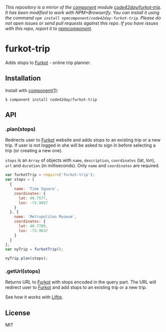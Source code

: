 *This repository is a mirror of the [component](http://component.io) module [code42day/furkot-trip](http://github.com/code42day/furkot-trip). It has been modified to work with NPM+Browserify. You can install it using the command `npm install npmcomponent/code42day-furkot-trip`. Please do not open issues or send pull requests against this repo. If you have issues with this repo, report it to [npmcomponent](https://github.com/airportyh/npmcomponent).*

# furkot-trip

  Adds stops to [Furkot] - online trip planner.

## Installation

  Install with [component(1)](http://component.io):

    $ component install code42day/furkot-trip

## API

### .plan(stops)

Redirects user to [Furkot] website and adds stops to an existing trip or a new trip. If user is not
logged in she will be asked to sign in before selecting a trip (or creating a new one).

`stops` is an `Array` of objects with `name`, `description`, `coordinates` (lat, lon), `url` and
`duration` (in milliseconds). Only `name` and `coordinates` are required.

```javascript
var furkotTrip = require('furkot-trip');
var stops = [
  {
    name: 'Time Square',
    coordinates: {
      lat: 40.7577,
      lon: -73.9857
    }
  }, {
    name: 'Metropolitan Museum',
    coordinates: {
      lat: 40.7789,
      lon: -73.9637
    }
  }
];
var nyTrip = furkotTrip();

nyTrip.plan(stops);
```

### .getUrl(stops)

Returns URL to [Furkot] with stops encoded in the query part. The URL will redirect user to [Furkot] and add stops to an existing trip or a new trip.

See how it works with [Liftie].

## License

  MIT

[Furkot]: https://trips.furkot.com
[Liftie]: http://liftie.info